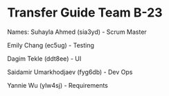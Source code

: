 # Transfer Guide Team B-23

Names: 
Suhayla Ahmed (sia3yd) - Scrum Master

Emily Chang (ec5ug) - Testing

Dagim Tekle (ddt8ee) - UI

Saidamir Umarkhodjaev (fyg6db) - Dev Ops 

Yannie Wu (ylw4sj) - Requirements


